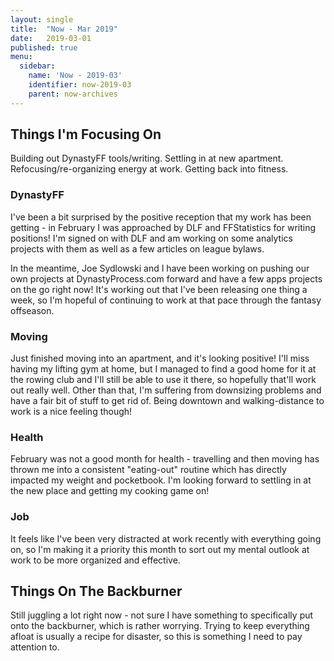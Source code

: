```yaml
---
layout: single
title:  "Now - Mar 2019"
date:   2019-03-01
published: true
menu:
  sidebar:
    name: 'Now - 2019-03'
    identifier: now-2019-03
    parent: now-archives
---
```

## Things I'm Focusing On

Building out DynastyFF tools/writing. Settling in at new apartment. Refocusing/re-organizing energy at work. Getting back into fitness.

###  DynastyFF

I've been a bit surprised by the positive reception that my work has been getting - in February I was approached by DLF and FFStatistics for writing positions! I'm signed on with DLF and am working on some analytics projects with them as well as a few articles on league bylaws. 

In the meantime, Joe Sydlowski and I have been working on pushing our own projects at DynastyProcess.com forward and have a few apps projects on the go right now! It's working out that I've been releasing one thing a week, so I'm hopeful of continuing to work at that pace through the fantasy offseason. 

### Moving

Just finished moving into an apartment, and it's looking positive! I'll miss having my lifting gym at home, but I managed to find a good home for it at the rowing club and I'll still be able to use it there, so hopefully that'll work out really well. Other than that, I'm suffering from downsizing problems and have a fair bit of stuff to get rid of. Being downtown and walking-distance to work is a nice feeling though! 

### Health

February was not a good month for health - travelling and then moving has thrown me into a consistent "eating-out" routine which has directly impacted my weight and pocketbook. I'm looking forward to settling in at the new place and getting my cooking game on! 

### Job

It feels like I've been very distracted at work recently with everything going on, so I'm making it a priority this month to sort out my mental outlook at work to be more organized and effective.  


## Things On The Backburner

Still juggling a lot right now - not sure I have something to specifically put onto the backburner, which is rather worrying. Trying to keep everything afloat is usually a recipe for disaster, so this is something I need to pay attention to. 
